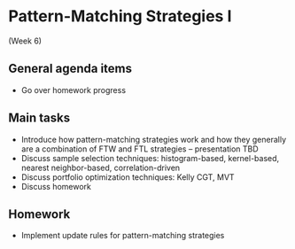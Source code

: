 # Pattern-Matching Strategies I

(Week 6)

## General agenda items

- Go over homework progress

## Main tasks

- Introduce how pattern-matching strategies work and how they generally are a combination of FTW and FTL strategies – presentation TBD
- Discuss sample selection techniques: histogram-based, kernel-based, nearest neighbor-based, correlation-driven
- Discuss portfolio optimization techniques: Kelly CGT, MVT
- Discuss homework

## Homework

- Implement update rules for pattern-matching strategies